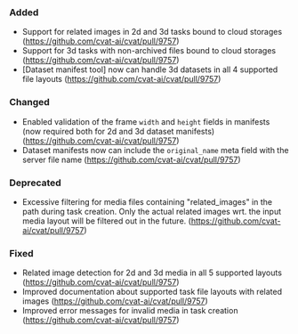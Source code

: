 ### Added

- Support for related images in 2d and 3d tasks bound to cloud storages
  (<https://github.com/cvat-ai/cvat/pull/9757>)
- Support for 3d tasks with non-archived files bound to cloud storages
  (<https://github.com/cvat-ai/cvat/pull/9757>)
- \[Dataset manifest tool\] now can handle 3d datasets in all 4 supported file layouts
  (<https://github.com/cvat-ai/cvat/pull/9757>)

### Changed

- Enabled validation of the frame `width` and `height` fields in manifests
  (now required both for 2d and 3d dataset manifests)
  (<https://github.com/cvat-ai/cvat/pull/9757>)
- Dataset manifests now can include the `original_name` meta field with the server file name
  (<https://github.com/cvat-ai/cvat/pull/9757>)

### Deprecated

- Excessive filtering for media files containing "related_images" in the path during task creation.
  Only the actual related images wrt. the input media layout will be filtered out in the future.
  (<https://github.com/cvat-ai/cvat/pull/9757>)

### Fixed

- Related image detection for 2d and 3d media in all 5 supported layouts
  (<https://github.com/cvat-ai/cvat/pull/9757>)
- Improved documentation about supported task file layouts with related images
  (<https://github.com/cvat-ai/cvat/pull/9757>)
- Improved error messages for invalid media in task creation
  (<https://github.com/cvat-ai/cvat/pull/9757>)
